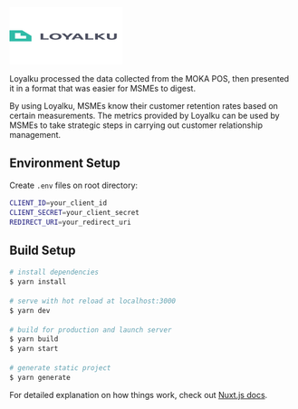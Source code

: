 <img src="./static/Logo.svg" width="200px" height="100px">

Loyalku processed the data collected from the MOKA POS, then presented it in a format that was easier for MSMEs to digest.

By using Loyalku, MSMEs know their customer retention rates based on certain measurements. The metrics provided by Loyalku can be used by MSMEs to take strategic steps in carrying out customer relationship management.

## Environment Setup

Create `.env` files on root directory:

```bash
CLIENT_ID=your_client_id
CLIENT_SECRET=your_client_secret
REDIRECT_URI=your_redirect_uri
```

## Build Setup

```bash
# install dependencies
$ yarn install

# serve with hot reload at localhost:3000
$ yarn dev

# build for production and launch server
$ yarn build
$ yarn start

# generate static project
$ yarn generate
```

For detailed explanation on how things work, check out [Nuxt.js docs](https://nuxtjs.org).
